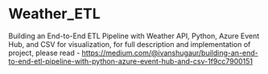 # Weather_ETL
Building an End-to-End ETL Pipeline with Weather API, Python, Azure Event Hub, and CSV for visualization, for full description and implementation of project, please read - https://medium.com/@ivanshugaur/building-an-end-to-end-etl-pipeline-with-python-azure-event-hub-and-csv-1f9cc7900151
